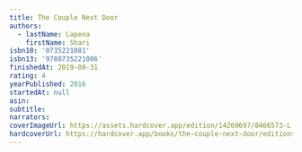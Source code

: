 ```yaml
---
title: The Couple Next Door
authors:
  - lastName: Lapena
    firstName: Shari
isbn10: '0735221081'
isbn13: '9780735221086'
finishedAt: 2019-08-31
rating: 4
yearPublished: 2016
startedAt: null
asin:
subtitle:
narrators:
coverImageUrl: https://assets.hardcover.app/edition/14260697/8466573-L.jpg
hardcoverUrl: https://hardcover.app/books/the-couple-next-door/editions/14260697
---
```

